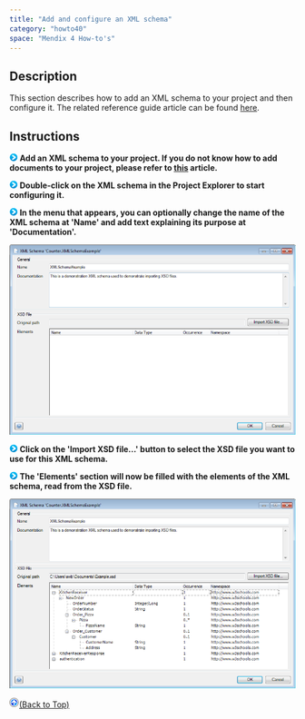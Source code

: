 ```yaml
---
title: "Add and configure an XML schema"
category: "howto40"
space: "Mendix 4 How-to's"
---
```

## Description

This section describes how to add an XML schema to your project and then configure it. The related reference guide article can be found [here](https://world.mendix.com/display/refguide4/XML+Schemas).

## Instructions

![](attachments/819203/917932.png) **Add an XML schema to your project. If you do not know how to add documents to your project, please refer to [this](https://world.mendix.com/display/howto25/Add+documents+to+a+module) article.**

![](attachments/819203/917932.png) **Double-click on the XML schema in the Project Explorer to start configuring it.**

![](attachments/819203/917932.png) **In the menu that appears, you can optionally change the name of the XML schema at 'Name' and add text explaining its purpose at 'Documentation'.**

![](attachments/2621604/2752813.png)

![](attachments/819203/917932.png) **Click on the 'Import XSD file...' button to select the XSD file you want to use for this XML schema.**

![](attachments/819203/917932.png) **The 'Elements' section will now be filled with the elements of the XML schema, read from the XSD file.**

![](attachments/2621604/2752812.png)

[![](attachments/819203/917564.png)](add-and-configure-an-xml-schema)[(Back to Top)](add-and-configure-an-xml-schema)